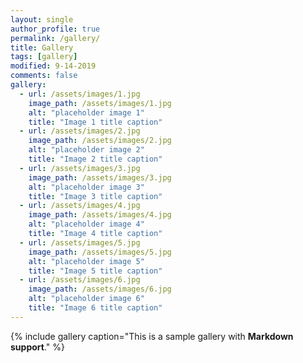 ```yaml
---
layout: single
author_profile: true
permalink: /gallery/
title: Gallery
tags: [gallery]
modified: 9-14-2019
comments: false
gallery:
  - url: /assets/images/1.jpg
    image_path: /assets/images/1.jpg
    alt: "placeholder image 1"
    title: "Image 1 title caption"
  - url: /assets/images/2.jpg
    image_path: /assets/images/2.jpg
    alt: "placeholder image 2"
    title: "Image 2 title caption"
  - url: /assets/images/3.jpg
    image_path: /assets/images/3.jpg
    alt: "placeholder image 3"
    title: "Image 3 title caption"  
  - url: /assets/images/4.jpg
    image_path: /assets/images/4.jpg
    alt: "placeholder image 4"
    title: "Image 4 title caption"
  - url: /assets/images/5.jpg
    image_path: /assets/images/5.jpg
    alt: "placeholder image 5"
    title: "Image 5 title caption"    
  - url: /assets/images/6.jpg
    image_path: /assets/images/6.jpg
    alt: "placeholder image 6"
    title: "Image 6 title caption"    
---
```


{% include gallery caption="This is a sample gallery with **Markdown support**." %}

